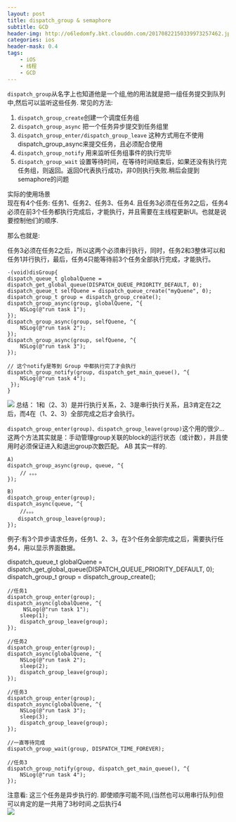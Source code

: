 ```yaml
---
layout: post
title: dispatch_group & semaphore
subtitle: GCD
header-img: http://o6ledomfy.bkt.clouddn.com/20170822150339973257462.jpg
categories: ios
header-mask: 0.4
tags: 
    - iOS
    - 线程
    - GCD
---
```


`dispatch_group`从名字上也知道他是一个组,他的用法就是把一组任务提交到队列中,然后可以监听这些任务.
常见的方法:

1. `dispatch_group_create`创建一个调度任务组
2. `dispatch_group_async` 把一个任务异步提交到任务组里
3. `dispatch_group_enter/dispatch_group_leave` 这种方式用在不使用dispatch_group_async来提交任务，且必须配合使用
4. `dispatch_group_notify` 用来监听任务组事件的执行完毕
5. `dispatch_group_wait` 设置等待时间，在等待时间结束后，如果还没有执行完任务组，则返回。返回0代表执行成功，非0则执行失败.稍后会提到semaphore的问题

实际的使用场景  
现在有4个任务: 任务1、任务2、任务3、任务4. 且任务3必须在任务2之后，任务4必须在前3个任务都执行完成后，才能执行，并且需要在主线程更新UI。也就是说要控制他们的顺序.

那么也就是:   

任务3必须在任务2之后，所以这两个必须串行执行，同时，任务2和3整体可以和任务1并行执行，最后，任务4只能等待前3个任务全部执行完成，才能执行。

	-(void)disGroup{
    dispatch_queue_t globalQuene = dispatch_get_global_queue(DISPATCH_QUEUE_PRIORITY_DEFAULT, 0);
    dispatch_queue_t selfQuene = dispatch_queue_create("myQuene", 0);
    dispatch_group_t group = dispatch_group_create();
    dispatch_group_async(group, globalQuene, ^{
        NSLog(@"run task 1");
    });
    dispatch_group_async(group, selfQuene, ^{
        NSLog(@"run task 2");
    });
    dispatch_group_async(group, selfQuene, ^{
        NSLog(@"run task 3");
    });
    
    // 这个notify是等到 Group 中都执行完了才会执行
    dispatch_group_notify(group, dispatch_get_main_queue(), ^{
        NSLog(@"run task 4");
   	 });
	}
	
![](http://o6ledomfy.bkt.clouddn.com/20170822150340146014844.jpg)
总结： 1和（2、3）是并行执行关系，2、3是串行执行关系，且3肯定在2之后，而4在（1、2、3）全部完成之后才会执行。

`dispatch_group_enter(group)、dispatch_group_leave(group)`这个用的很少...
这两个方法其实就是：手动管理group关联的block的运行状态（或计数），并且使用时必须保证进入和退出group次数匹配。 AB 其实一样的. 

	A)
	dispatch_group_async(group, queue, ^{
		// 。。。
	});
 
	B)
	dispatch_group_enter(group);
	dispatch_async(queue, ^{
		//。。。
	　　dispatch_group_leave(group);
	});
	
例子:有3个异步请求任务，任务1、2、3，在3个任务全部完成之后，需要执行任务4，用以显示界面数据。

dispatch_queue_t globalQuene = dispatch_get_global_queue(DISPATCH_QUEUE_PRIORITY_DEFAULT, 0);
    dispatch_group_t group = dispatch_group_create();
     
    //任务1
    dispatch_group_enter(group);
    dispatch_async(globalQuene, ^{
         NSLog(@"run task 1");
        sleep(1);
        dispatch_group_leave(group);
    });
     
    //任务2
    dispatch_group_enter(group);
    dispatch_async(globalQuene, ^{
        NSLog(@"run task 2");
        sleep(2);
        dispatch_group_leave(group);
    });
     
    //任务3
    dispatch_group_enter(group);
    dispatch_async(globalQuene, ^{
        NSLog(@"run task 3");
        sleep(3);
        dispatch_group_leave(group);
    });
     
    //一直等待完成
    dispatch_group_wait(group, DISPATCH_TIME_FOREVER);
   
    //任务3
    dispatch_group_notify(group, dispatch_get_main_queue(), ^{
        NSLog(@"run task 4");
    });

注意看: 这三个任务是异步执行的. 即使顺序可能不同,(当然也可以用串行队列)但可以肯定的是一共用了3秒时间.之后执行4  
![](http://o6ledomfy.bkt.clouddn.com/20170822150340282838652.jpg)
